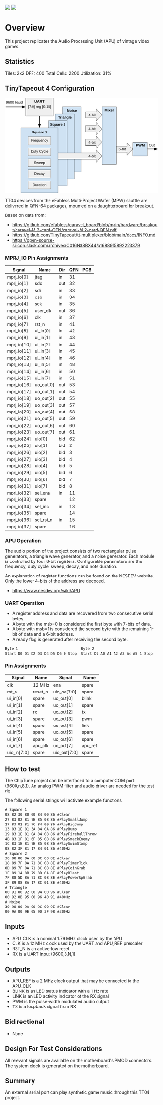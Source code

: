 ![](../../workflows/gds/badge.svg) ![](../../workflows/docs/badge.svg)

# Overview

This project replicates the Audio Processing Unit (APU) of vintage video games.

## Statistics

Tiles: 2x2
DFF: 400
Total Cells: 2200
Utilization: 31%

## TinyTapeout 4 Configuration

![Top Level Drawing](image/tt04.svg)

TT04 devices from the eFabless Multi-Project Wafer (MPW) shuttle are delivered in QFN-64 packages, mounted on a daughterboard for breakout.

Based on data from:

- https://github.com/efabless/caravel_board/blob/main/hardware/breakout/caravel-M.2-card-QFN/caravel-M.2-card-QFN.pdf
- https://github.com/TinyTapeout/tt-multiplexer/blob/main/docs/INFO.md
- https://open-source-silicon.slack.com/archives/C016N88BX44/p1688915892223379

### MPRJ_IO Pin Assignments
| Signal      | Name       | Dir | QFN | PCB   |
| ----------- | ---------- |---- |---- |------ |
| mprj_io[0]  | jtag       | in  | 31  |       |
| mprj_io[1]  | sdo        | out | 32  |       |
| mprj_io[2]  | sdi        | in  | 33  |       |
| mprj_io[3]  | csb        | in  | 34  |       |
| mprj_io[4]  | sck        | in  | 35  |       |
| mprj_io[5]  | user_clk   | out | 36  |       |
| mprj_io[6]  | clk        | in  | 37  |       |
| mprj_io[7]  | rst_n      | in  | 41  |       |
| mprj_io[8]  | ui_in[0]   | in  | 42  |       |
| mprj_io[9]  | ui_in[1]   | in  | 43  |       |
| mprj_io[10] | ui_in[2]   | in  | 44  |       |
| mprj_io[11] | ui_in[3]   | in  | 45  |       |
| mprj_io[12] | ui_in[4]   | in  | 46  |       |
| mprj_io[13] | ui_in[5]   | in  | 48  |       |
| mprj_io[14] | ui_in[6]   | in  | 50  |       |
| mprj_io[15] | ui_in[7]   | in  | 51  |       |
| mprj_io[16] | uo_out[0]  | out | 53  |       |
| mprj_io[17] | uo_out[1]  | out | 54  |       |
| mprj_io[18] | uo_out[2]  | out | 55  |       |
| mprj_io[19] | uo_out[3]  | out | 57  |       |
| mprj_io[20] | uo_out[4]  | out | 58  |       |
| mprj_io[21] | uo_out[5]  | out | 59  |       |
| mprj_io[22] | uo_out[6]  | out | 60  |       |
| mprj_io[23] | uo_out[7]  | out | 61  |       |
| mprj_io[24] | uio[0]     | bid | 62  |       |
| mprj_io[25] | uio[1]     | bid |  2  |       |
| mprj_io[26] | uio[2]     | bid |  3  |       |
| mprj_io[27] | uio[3]     | bid |  4  |       |
| mprj_io[28] | uio[4]     | bid |  5  |       |
| mprj_io[29] | uio[5]     | bid |  6  |       |
| mprj_io[30] | uio[6]     | bid |  7  |       |
| mprj_io[31] | uio[7]     | bid |  8  |       |
| mprj_io[32] | sel_ena    | in  | 11  |       |
| mprj_io[33] | spare      |     | 12  |       |
| mprj_io[34] | sel_inc    | in  | 13  |       |
| mprj_io[35] | spare      |     | 14  |       |
| mprj_io[36] | sel_rst_n  | in  | 15  |       |
| mprj_io[37] | spare      |     | 16  |       |

### APU Operation

The audio portion of the project consists of two rectangular pulse generators, a triangle wave generator, and a noise generator.
Each module is controlled by four 8-bit registers.
Configurable parameters are the frequency, duty cycle, sweep, decay, and note duration.

An explanation of register functions can be found on the NESDEV website.
Only the lower 4-bits of the address are decoded.

- https://www.nesdev.org/wiki/APU

### UART Operation
- A register address and data are recovered from two consecutive serial bytes.
- A byte with the msb=0 is considered the first byte with 7-bits of data.
- A byte with msb=1 is considered the second byte with the remaining 1-bit of data and a 6-bit address.
- A ready flag is generated after receiving the second byte.

```
Byte 1                             Byte 2
Start D0 D1 D2 D3 D4 D5 D6 0 Stop  Start D7 A0 A1 A2 A3 A4 A5 1 Stop
```

### Pin Assignments
| Signal       | Name     | Signal       | Name     |
| ------------ | ---------| ------------ | ---------|
| clk          | 12 MHz   | ena          | spare    |
| rst_n        | reset_n  | uio_oe[7:0]  | spare    |
| ui_in[0]     | spare    | uo_out[0]    | blink    |
| ui_in[1]     | spare    | uo_out[1]    | spare    |
| ui_in[2]     | rx       | uo_out[2]    | tx       |
| ui_in[3]     | spare    | uo_out[3]    | pwm      |
| ui_in[4]     | spare    | uo_out[4]    | link     |
| ui_in[5]     | spare    | uo_out[5]    | spare    |
| ui_in[6]     | spare    | uo_out[6]    | spare    |
| ui_in[7]     | apu_clk  | uo_out[7]    | apu_ref  |
| uio_in[7:0]  | spare    | uio_out[7:0] | spare    |

## How to test

The ChipTune project can be interfaced to a computer COM port (9600,n,8,1).
An analog PWM filter and audio driver are needed for the test rig.

The following serial strings will activate example functions

```
# Square 1
08 82 30 80 00 84 00 86 #Clear
27 83 02 81 7E 85 08 86 #PlaySmallJump
27 83 02 81 7C 84 09 86 #PlayBigJump
13 83 1E 81 3A 84 0A 86 #PlayBump
19 83 1E 81 0A 84 08 86 #PlayFireballThrow
4B 83 1F 81 6F 85 08 86 #PlaySmackEnemy
1C 83 1E 81 7E 85 08 86 #PlaySwimStomp
08 82 3F 81 17 84 01 86 #400Hz
# Square 2
30 88 08 8A 00 8C 00 8E #Clear
18 89 7F 8A 71 8C 08 8E #PlayTimerTick
0D 89 7F 8A 71 8C 08 8E #PlayCoinGrab
1F 89 14 8B 79 8D 0A 8E #PlayBlast
7F 88 5D 8A 71 8C 08 8E #PlayPowerUpGrab
3F 89 08 8A 17 8C 01 8E #400Hz
# Triangle
00 91 00 92 00 94 00 96 #Clear
00 92 0B 95 00 96 40 91 #400Hz
# Noise
30 98 00 9A 00 9C 00 9E #Clear
00 9A 00 9E 05 9D 3F 98 #300Hz
```

## Inputs
- APU_CLK is a nominal 1.79 MHz clock used by the APU
- CLK is a 12 MHz clock used by the UART and APU_REF prescaler
- RST_N is an active-low reset
- RX is a UART input (9600,8,N,1)

## Outputs
- APU_REF is a 2 MHz clock output that may be connected to the APU_CLK
- BLINK is an LED status indicator with a 1 Hz rate
- LINK is an LED activity indicator of the RX signal
- PWM is the pulse-width modulated audio output
- TX is a loopback signal from RX

## Bidirectional
- None

## Design For Test Considerations

All relevant signals are available on the motherboard's PMOD connectors. The system clock is generated on the motherboard.

## Summary

An external serial port can play synthetic game music through this TT04 project.
